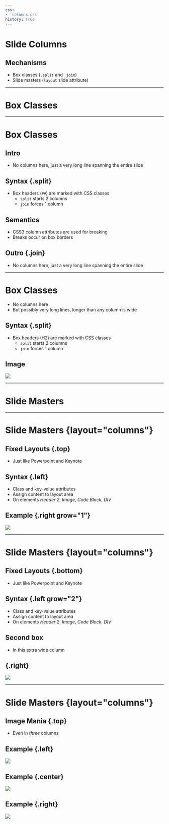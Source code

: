 ```yaml
---
css:
- 'columns.css'
history: True
---
```


# Slide Columns

## Mechanisms

-   Box classes (`.split` and `.join`)
-   Slide masters (`layout` slide attribute)

------

# Box Classes

------

# Box Classes

## Intro

-   No columns here, just a very long line spanning the entire slide

## Syntax {.split}

-   Box headers (`##`) are marked with CSS classes
    -   `split` starts 2 columns
    -   `join` forces 1 column

## Semantics

-   CSS3 column attributes are used for breaking
-   Breaks occur on box borders

## Outro {.join}

-   No columns here, just a very long line spanning the entire slide

------

# Box Classes

-   No columns here
-   But possibly very long lines, longer than any column is wide

## Syntax {.split}

-   Box headers (H2) are marked with CSS classes
    -   `split` starts 2 columns
    -   `join` forces 1 column

## Image

![](include/06-metal.png)

------

# Slide Masters

------

# Slide Masters {layout="columns"}

## Fixed Layouts {.top}

-   Just like Powerpoint and Keynote

## Syntax {.left}

-   Class and key-value attributes
-   Assign content to layout area
-   On elements *Header 2*, *Image*, *Code Block*, *DIV*

## Example {.right grow="1"}

![](include/06-metal.png)

------

# Slide Masters {layout="columns"}

## Fixed Layouts {.bottom}

-   Just like Powerpoint and Keynote

## Syntax {.left grow="2"}

-   Class and key-value attributes
-   Assign content to layout area
-   On elements *Header 2*, *Image*, *Code Block*, *DIV*

## Second box

- In this extra wide column

##  {.right}

![](include/06-metal.png)

------

# Slide Masters {layout="columns"}

## Image Mania {.top}

- Even in *three* columns

## Example {.left}

![](include/06-metal.png)

## Example {.center}

![](include/06-metal.png)

## Example {.right}

![](include/06-metal.png)


